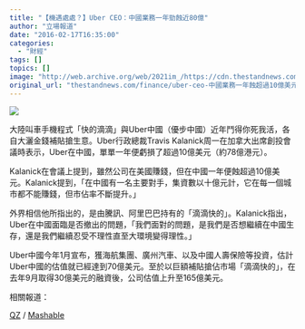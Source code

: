 ```yaml
---
title: "【機遇處處？】Uber CEO：中國業務一年勁蝕近80億"
author: "立場報道"
date: "2016-02-17T16:35:00"
categories:
  - "財經"
tags: []
topics: []
image: "http://web.archive.org/web/2021im_/https://cdn.thestandnews.com/media/photos/cache/20160217-uber-01_s0OSa_1200x0.png"
original_url: "thestandnews.com/finance/uber-ceo-中國業務一年蝕超過10億美元"
---
```

![](http://web.archive.org/web/2021im_/https://cdn.thestandnews.com/media/photos/cache/20160217-uber-01_s0OSa_1200x0.png)

大陸叫車手機程式「快的滴滴」與Uber中國（優步中國）近年鬥得你死我活，各自大灑金錢補貼搶生意。Uber行政總裁Travis Kalanick周一在加拿大出席創投會議時表示，Uber在中國，單單一年便虧損了超過10億美元（約78億港元）。

Kalanick在會議上提到，雖然公司在美國賺錢，但在中國一年便蝕超過10億美元。Kalanick提到，「在中國有一名主要對手，集資數以十億元計，它在每一個城市都不能賺錢，但市佔率不斷提升。」

外界相信他所指出的，是由騰訊、阿里巴巴持有的「滴滴快的」。Kalanick指出，Uber在中國面臨是否撤出的問題，「我們面對的問題，是我們是否想繼續在中國生存，還是我們繼續忍受不理性直至大環境變得理性。」

Uber中國今年1月宣布，獲海航集團、廣州汽車、以及中國人壽保險等投資，估計Uber中國的估值就已經達到70億美元。至於以巨額補貼搶佔市場「滴滴快的」，在去年9月取得30億美元的融資後，公司估值上升至165億美元。

相關報道：

[QZ](http://web.archive.org/web/20210629032803/http://qz.com/618022/ubers-ceo-says-the-company-is-burning-1-billion-a-year-in-china/) / [Mashable](http://web.archive.org/web/20210629032803/http://mashable.com/2016/02/16/uber-losses-china/?utm_cid=mash-com-fb-main-link#a44DtnM9tEqF)